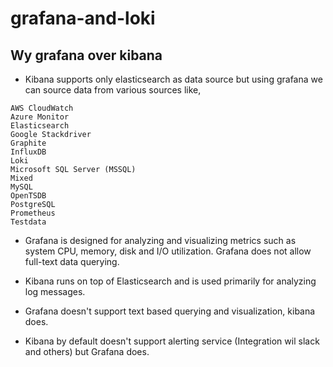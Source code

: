 # grafana-and-loki

## Wy grafana over kibana

- Kibana supports only elasticsearch as data source but using grafana we can source data from various sources like, 
```
AWS CloudWatch
Azure Monitor
Elasticsearch
Google Stackdriver
Graphite
InfluxDB
Loki
Microsoft SQL Server (MSSQL)
Mixed
MySQL
OpenTSDB
PostgreSQL
Prometheus
Testdata
```
- Grafana is designed for analyzing and visualizing metrics such as system CPU, memory, disk and I/O utilization. Grafana does not allow full-text data querying.

- Kibana runs on top of Elasticsearch and is used primarily for analyzing log messages.

- Grafana doesn't support text based querying and visualization, kibana does.

- Kibana by default doesn't support alerting service (Integration wil slack and others) but Grafana does.



